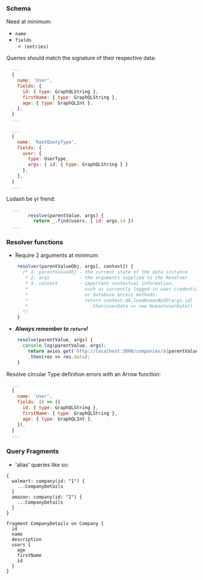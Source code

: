 ### Schema
Need at minimum:
- `name`
- `fields`
  - `(entries)`

Queries should match the signature of their respective data:
```js
  ...
  {
    name: 'User',
    fields: {
      id: { type: GraphQLString },
      firstName: { type: GraphQLString },
      age: { type: GraphQLInt },
    },
  }
  ...
```

```js
  ...
  {
    name: 'RootQueryType',
    fields: {
      user: {
        type: UserType,
        args: { id: { type: GraphQLString } }
      },
    },
  }
  ...
```

Lodash be yr frend:
```js
  ...
        resolve(parentValue, args) {
          return _.find(users, { id: args.id })
  ...
```

### Resolver functions

- Require 2 arguments at minimum:
```js
    resolver(parentValueObj, args[, context]) {
      /* 1. parentValueObj - the current state of the data instance
       * 2. args           - the arguments supplied to the Resolver
       * 3. context        - important contextual information,
       *                     such as currently logged-in user credentials
       *                     or database access methods:
       *                     return context.db.loadHumanByID(args.id)
       *                       .then(userData => new Human(userData))
      */
    }
```

- ***Always remember to `return`!***

```js
    resolve(parentValue, args) {
      console.log(parentValue, args);
        return axios.get(`http://localhost:3000/companies/${parentValue.companyId}`)
        .then(res => res.data);
    }
```

Resolve circular Type definition errors with an Arrow function:

```js
  ...
  {
    name: 'User',
    fields: () => ({
      id: { type: GraphQLString },
      firstName: { type: GraphQLString },
      age: { type: GraphQLInt },
    }),
  }
  ...
```

### Query Fragments

- 'alias' queries like so:
```
{
  walmart: company(id: "1") {
    ...CompanyDetails
  }
  amazon: company(id: "2") {
    ...CompanyDetails
  }
}

fragment CompanyDetails on Company {
  id
  name
  description
  users {
    age
    firstName
    id
  }
}
```
